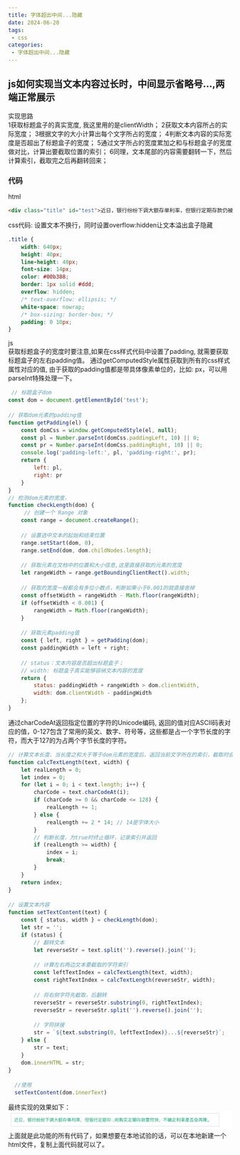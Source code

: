 ```yaml
---
title: 字体超出中间...隐藏
date: 2024-06-20
tags:
 - css
categories:
 - 字体超出中间...隐藏
---
```


## js如何实现当文本内容过长时，中间显示省略号...,两端正常展示
实现思路  
1获取标题盒子的真实宽度, 我这里用的是clientWidth；
2获取文本内容所占的实际宽度；
3根据文字的大小计算出每个文字所占的宽度；
4判断文本内容的实际宽度是否超出了标题盒子的宽度；
5通过文字所占的宽度累加之和与标题盒子的宽度做对比，计算出要截取位置的索引；
6同理，文本尾部的内容需要翻转一下，然后计算索引，截取完之后再翻转回来；
### 代码
html
```html
<div class="title" id="test">近日，银行纷纷下调大额存单利率，但银行定期存款仍被疯抢。银行理财经理表示：有意向购买定期存款要尽快，不确定利率是否会再降。</div>
```
css代码: 设置文本不换行，同时设置overflow:hidden让文本溢出盒子隐藏
```css
.title {
    width: 640px;
    height: 40px;
    line-height: 40px;
    font-size: 14px;
    color: #00b388;
    border: 1px solid #ddd;
    overflow: hidden;
    /* text-overflow: ellipsis; */
    white-space: nowrap;
    /* box-sizing: border-box; */
    padding: 0 10px;
}
```
js  
获取标题盒子的宽度时要注意,如果在css样式代码中设置了padding, 就需要获取标题盒子的左右padding值。 通过getComputedStyle属性获取到所有的css样式属性对应的值, 由于获取的padding值都是带具体像素单位的，比如: px，可以用parseInt特殊处理一下。
```js
 // 标题盒子dom
const dom = document.getElementById('test');

// 获取dom元素的padding值
function getPadding(el) {
    const domCss = window.getComputedStyle(el, null);
    const pl = Number.parseInt(domCss.paddingLeft, 10) || 0;
    const pr = Number.parseInt(domCss.paddingRight, 10) || 0;
    console.log('padding-left:', pl, 'padding-right:', pr);
    return {
        left: pl,
        right: pr
    }
}
// 检测dom元素的宽度，
function checkLength(dom) {
     // 创建一个 Range 对象
    const range = document.createRange();
    
    // 设置选中文本的起始和结束位置
    range.setStart(dom, 0),
    range.setEnd(dom, dom.childNodes.length);
    
    // 获取元素在文档中的位置和大小信息,这里直接获取的元素的宽度
    let rangeWidth = range.getBoundingClientRect().width;
    
    // 获取的宽度一般都会有多位小数点，判断如果小于0.001的就直接舍掉
    const offsetWidth = rangeWidth - Math.floor(rangeWidth);
    if (offsetWidth < 0.001) {
        rangeWidth = Math.floor(rangeWidth);
    }
    
    // 获取元素padding值
    const { left, right } = getPadding(dom);
    const paddingWidth = left + right;
    
    // status：文本内容是否超出标题盒子；
    // width: 标题盒子真实能够容纳文本内容的宽度
    return {
        status: paddingWidth + rangeWidth > dom.clientWidth,
        width: dom.clientWidth - paddingWidth
    };
}
```
通过charCodeAt返回指定位置的字符的Unicode编码, 返回的值对应ASCII码表对应的值，0-127包含了常用的英文、数字、符号等，这些都是占一个字节长度的字符，而大于127的为占两个字节长度的字符。
```js
// 计算文本长度，当长度之和大于等于dom元素的宽度后，返回当前文字所在的索引，截取时会用到。
function calcTextLength(text, width) {
    let realLength = 0;
    let index = 0;
    for (let i = 0; i < text.length; i++) {
        charCode = text.charCodeAt(i);
        if (charCode >= 0 && charCode <= 128) {
            realLength += 1;
        } else {
            realLength += 2 * 14; // 14是字体大小
        }
        // 判断长度，为true时终止循环，记录索引并返回
        if (realLength >= width) {
            index = i;
            break;
        }
    }
    return index;
}

// 设置文本内容
function setTextContent(text) {
    const { status, width } = checkLength(dom);
    let str = '';
    if (status) {
        // 翻转文本
        let reverseStr = text.split('').reverse().join('');
        
        // 计算左右两边文本要截取的字符索引
        const leftTextIndex = calcTextLength(text, width);
        const rightTextIndex = calcTextLength(reverseStr, width);
        
        // 将右侧字符先截取，后翻转
        reverseStr = reverseStr.substring(0, rightTextIndex);
        reverseStr = reverseStr.split('').reverse().join('');
        
        // 字符拼接
        str = `${text.substring(0, leftTextIndex)}...${reverseStr}`;
    } else {
        str = text;
    }
    dom.innerHTML = str;
}

  //使用
  setTextContent(dom.innerText)
```
最终实现的效果如下：  
![avatar](../../.vuepress/public/imgs/css/css-hide-middle.png)  
上面就是此功能的所有代码了，如果想要在本地试验的话，可以在本地新建一个html文件，复制上面代码就可以了。